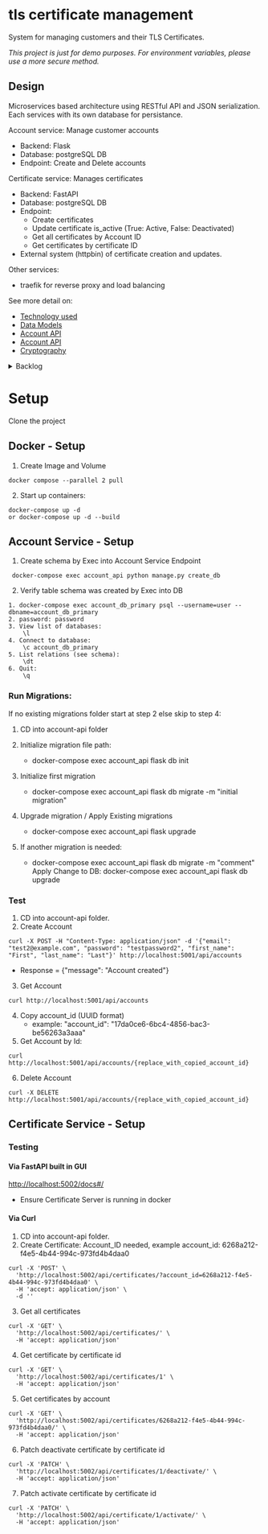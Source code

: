 # tls certificate management

System for managing customers and their TLS Certificates.

_This project is just for demo purposes. For environment variables, please use a more secure method._

## Design

Microservices based architecture using RESTful API and JSON serialization. Each services with its own database for persistance.

Account service: Manage customer accounts

- Backend: Flask
- Database: postgreSQL DB
- Endpoint: Create and Delete accounts

Certificate service: Manages certificates

- Backend: FastAPI
- Database: postgreSQL DB
- Endpoint:
  - Create certificates
  - Update certificate is_active (True: Active, False: Deactivated)
  - Get all certificates by Account ID
  - Get certificates by certificate ID
- External system (httpbin) of certificate creation and updates.

Other services:

- traefik for reverse proxy and load balancing

See more detail on:

- [Technology used](./docs/technology.md)
- [Data Models](./docs/data-model.md)
- [Account API](./docs/api/account.md)
- [Account API](./docs/api/certificate.md)
- [Cryptography](./docs/cryptography.md)

<details>
<summary> Backlog</summary>

1. frontend
2. redis: Caching layer between services and DB
3. replica of DB (read, write)
4. kafka: Message broker for inter-service communication

- Listen to event changes to Certificate Status

5. Service registry
6. Metrics (healthy, DB load balance, resource utilization)
7. Kubernetes for orchestration, load balancing, and API Gateway.

</details>

# Setup

Clone the project

## Docker - Setup

1. Create Image and Volume

```
docker compose --parallel 2 pull
```

2. Start up containers:

```
docker-compose up -d
or docker-compose up -d --build
```

## Account Service - Setup

1. Create schema by Exec into Account Service Endpoint

```
 docker-compose exec account_api python manage.py create_db
```

2. Verify table schema was created by Exec into DB

```
1. docker-compose exec account_db_primary psql --username=user --dbname=account_db_primary
2. password: password
3. View list of databases:
    \l
4. Connect to database:
    \c account_db_primary
5. List relations (see schema):
    \dt
6. Quit:
    \q
```

### Run Migrations:

If no existing migrations folder start at step 2 else skip to step 4:

1. CD into account-api folder
2. Initialize migration file path:

   - docker-compose exec account_api flask db init

3. Initialize first migration

   - docker-compose exec account_api flask db migrate -m "initial migration"

4. Upgrade migration / Apply Existing migrations

   - docker-compose exec account_api flask upgrade

5. If another migration is needed:
   - docker-compose exec account_api flask db migrate -m "comment"
     Apply Change to DB: docker-compose exec account_api flask db upgrade

### Test

1. CD into account-api folder.
2. Create Account

```
curl -X POST -H "Content-Type: application/json" -d '{"email": "test2@example.com", "password": "testpassword2", "first_name": "First", "last_name": "Last"}' http://localhost:5001/api/accounts

```

- Response = {"message": "Account created"}

3. Get Account

```
curl http://localhost:5001/api/accounts
```

4. Copy account_id (UUID format)
   - example: "account_id": "17da0ce6-6bc4-4856-bac3-be56263a3aaa"
5. Get Account by Id:

```
curl http://localhost:5001/api/accounts/{replace_with_copied_account_id}

```

6. Delete Account

```
curl -X DELETE http://localhost:5001/api/accounts/{replace_with_copied_account_id}
```

## Certificate Service - Setup

### Testing

#### Via FastAPI built in GUI

[http://localhost:5002/docs#/](http://localhost:5002/docs#/)

- Ensure Certificate Server is running in docker

#### Via Curl

1. CD into account-api folder.
2. Create Certificate: Account_ID needed, example account_id: 6268a212-f4e5-4b44-994c-973fd4b4daa0

```
curl -X 'POST' \
  'http://localhost:5002/api/certificates/?account_id=6268a212-f4e5-4b44-994c-973fd4b4daa0' \
  -H 'accept: application/json' \
  -d ''

```

3. Get all certificates

```
curl -X 'GET' \
  'http://localhost:5002/api/certificates/' \
  -H 'accept: application/json'
```

4. Get certificate by certificate id

```
curl -X 'GET' \
  'http://localhost:5002/api/certificates/1' \
  -H 'accept: application/json'
```

5. Get certificates by account

```
curl -X 'GET' \
  'http://localhost:5002/api/certificates/6268a212-f4e5-4b44-994c-973fd4b4daa0/' \
  -H 'accept: application/json'
```

6. Patch deactivate certificate by certificate id

```
curl -X 'PATCH' \
  'http://localhost:5002/api/certificates/1/deactivate/' \
  -H 'accept: application/json'
```

7. Patch activate certificate by certificate id

```
curl -X 'PATCH' \
  'http://localhost:5002/api/certificate/1/activate/' \
  -H 'accept: application/json'
```
